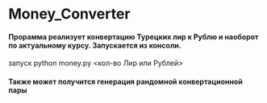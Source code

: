 # Money_Converter

#### Прорамма реализует конвертацию Турецких лир к Рублю и наоборот по актуальному курсу. Запускается из консоли.
запуск python money.py <кол-во Лир или Рублей>

#### Также может получится генерация рандомной конвертационной пары

